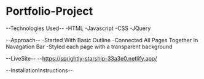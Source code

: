 # Portfolio-Project


--Technologies Used--
-HTML
-Javascript
-CSS
-JQuery


--Approach--
-Started With Basic Outline
-Connected All Pages Together In Navagation Bar
-Styled each page with a transparent background


--LiveSite--
--https://sprightly-starship-33a3e0.netlify.app/


--InstallationInstructions--